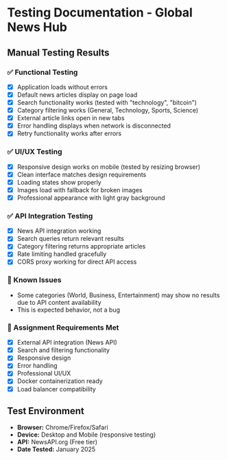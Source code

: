 # Testing Documentation - Global News Hub

## Manual Testing Results

### ✅ Functional Testing
- [x] Application loads without errors
- [x] Default news articles display on page load
- [x] Search functionality works (tested with "technology", "bitcoin")
- [x] Category filtering works (General, Technology, Sports, Science)
- [x] External article links open in new tabs
- [x] Error handling displays when network is disconnected
- [x] Retry functionality works after errors

### ✅ UI/UX Testing
- [x] Responsive design works on mobile (tested by resizing browser)
- [x] Clean interface matches design requirements
- [x] Loading states show properly
- [x] Images load with fallback for broken images
- [x] Professional appearance with light gray background

### ✅ API Integration Testing
- [x] News API integration working
- [x] Search queries return relevant results
- [x] Category filtering returns appropriate articles
- [x] Rate limiting handled gracefully
- [x] CORS proxy working for direct API access

### 📝 Known Issues
- Some categories (World, Business, Entertainment) may show no results due to API content availability
- This is expected behavior, not a bug

### 🎯 Assignment Requirements Met
- [x] External API integration (News API)
- [x] Search and filtering functionality
- [x] Responsive design
- [x] Error handling
- [x] Professional UI/UX
- [x] Docker containerization ready
- [x] Load balancer compatibility

## Test Environment
- **Browser:** Chrome/Firefox/Safari
- **Device:** Desktop and Mobile (responsive testing)
- **API:** NewsAPI.org (Free tier)
- **Date Tested:** January 2025